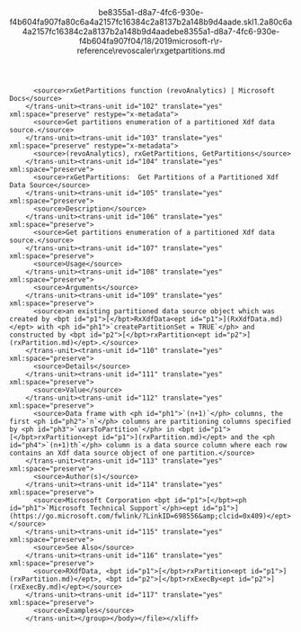 <?xml version="1.0"?><xliff version="1.2" xmlns="urn:oasis:names:tc:xliff:document:1.2" xmlns:xsi="http://www.w3.org/2001/XMLSchema-instance" xsi:schemaLocation="urn:oasis:names:tc:xliff:document:1.2 xliff-core-1.2-transitional.xsd"><file datatype="xml" original="rxgetpartitions.md" source-language="en-US" target-language="en-US"><header><tool tool-id="mdxliff" tool-name="mdxliff" tool-version="1.0-d1654b2" tool-company="Microsoft" /><xliffext:skl_file_name xmlns:xliffext="urn:microsoft:content:schema:xliffextensions">be8355a1-d8a7-4fc6-930e-f4b604fa907fa80c6a4a2157fc16384c2a8137b2a148b9d4aade.skl</xliffext:skl_file_name><xliffext:version xmlns:xliffext="urn:microsoft:content:schema:xliffextensions">1.2</xliffext:version><xliffext:ms.openlocfilehash xmlns:xliffext="urn:microsoft:content:schema:xliffextensions">a80c6a4a2157fc16384c2a8137b2a148b9d4aade</xliffext:ms.openlocfilehash><xliffext:ms.sourcegitcommit xmlns:xliffext="urn:microsoft:content:schema:xliffextensions">be8355a1-d8a7-4fc6-930e-f4b604fa907f</xliffext:ms.sourcegitcommit><xliffext:ms.lasthandoff xmlns:xliffext="urn:microsoft:content:schema:xliffextensions">04/18/2019</xliffext:ms.lasthandoff><xliffext:ms.openlocfilepath xmlns:xliffext="urn:microsoft:content:schema:xliffextensions">microsoft-r\r-reference\revoscaler\rxgetpartitions.md</xliffext:ms.openlocfilepath></header><body><group id="content" extype="content"><trans-unit id="101" translate="yes" xml:space="preserve" restype="x-metadata">
          <source>rxGetPartitions function (revoAnalytics) | Microsoft Docs</source>
        </trans-unit><trans-unit id="102" translate="yes" xml:space="preserve" restype="x-metadata">
          <source>Get partitions enumeration of a partitioned Xdf data source.</source>
        </trans-unit><trans-unit id="103" translate="yes" xml:space="preserve" restype="x-metadata">
          <source>(revoAnalytics), rxGetPartitions, GetPartitions</source>
        </trans-unit><trans-unit id="104" translate="yes" xml:space="preserve">
          <source>rxGetPartitions:  Get Partitions of a Partitioned Xdf Data Source</source>
        </trans-unit><trans-unit id="105" translate="yes" xml:space="preserve">
          <source>Description</source>
        </trans-unit><trans-unit id="106" translate="yes" xml:space="preserve">
          <source>Get partitions enumeration of a partitioned Xdf data source.</source>
        </trans-unit><trans-unit id="107" translate="yes" xml:space="preserve">
          <source>Usage</source>
        </trans-unit><trans-unit id="108" translate="yes" xml:space="preserve">
          <source>Arguments</source>
        </trans-unit><trans-unit id="109" translate="yes" xml:space="preserve">
          <source>an existing partitioned data source object which was created by <bpt id="p1">[</bpt>RxXdfData<ept id="p1">](RxXdfData.md)</ept> with <ph id="ph1">`createPartitionSet = TRUE`</ph> and constructed by <bpt id="p2">[</bpt>rxPartition<ept id="p2">](rxPartition.md)</ept>.</source>
        </trans-unit><trans-unit id="110" translate="yes" xml:space="preserve">
          <source>Details</source>
        </trans-unit><trans-unit id="111" translate="yes" xml:space="preserve">
          <source>Value</source>
        </trans-unit><trans-unit id="112" translate="yes" xml:space="preserve">
          <source>Data frame with <ph id="ph1">`(n+1)`</ph> columns, the first <ph id="ph2">`n`</ph> columns are partitioning columns specified by <ph id="ph3">`varsToPartition`</ph> in <bpt id="p1">[</bpt>rxPartition<ept id="p1">](rxPartition.md)</ept> and the <ph id="ph4">`(n+1)th`</ph> column is a data source column where each row contains an Xdf data source object of one partition.</source>
        </trans-unit><trans-unit id="113" translate="yes" xml:space="preserve">
          <source>Author(s)</source>
        </trans-unit><trans-unit id="114" translate="yes" xml:space="preserve">
          <source>Microsoft Corporation <bpt id="p1">[</bpt><ph id="ph1">`Microsoft Technical Support`</ph><ept id="p1">](https://go.microsoft.com/fwlink/?LinkID=698556&amp;clcid=0x409)</ept></source>
        </trans-unit><trans-unit id="115" translate="yes" xml:space="preserve">
          <source>See Also</source>
        </trans-unit><trans-unit id="116" translate="yes" xml:space="preserve">
          <source>RXdfData, <bpt id="p1">[</bpt>rxPartition<ept id="p1">](rxPartition.md)</ept>, <bpt id="p2">[</bpt>rxExecBy<ept id="p2">](rxExecBy.md)</ept></source>
        </trans-unit><trans-unit id="117" translate="yes" xml:space="preserve">
          <source>Examples</source>
        </trans-unit></group></body></file></xliff>
